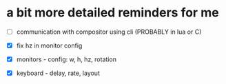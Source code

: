 # a bit more detailed reminders for me

- [ ] communication with compositor using cli (PROBABLY in lua or C)
- [x] fix hz in monitor config

- [x] monitors - config: w, h, hz, rotation
- [x] keyboard - delay, rate, layout
